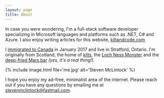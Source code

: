 ```yaml
---
layout: page
title: About
---
```


In case you were wondering, I'm a full-stack software developer specializing in Microsoft languages and platforms such as .NET, C# and Azure. I also enjoy writing articles for this website, [kiltandcode.com](https://kiltandcode.com)

I [immigrated to Canada](https://kiltandcode.com/2019/06/30/coming-to-canada-immigrating-to-toronto-as-a-dotnet-developer/) in January 2017 and live in Stratford, Ontario. I'm originally from Scotland, the home of [kilts](https://en.wikipedia.org/wiki/Kilt), the [Loch Ness Monster](https://en.wikipedia.org/wiki/Loch_Ness_Monster) and the [deep-fried Mars bar](https://en.wikipedia.org/wiki/Deep-fried_Mars_bar) *(yes, it's a real thing!)*.

{%
    include image.html
    file='me.jpg'
    alt='Steven McLintock'
%}

I hope you enjoy my ad-free, minimalist area of the internet. Please reach out if you have any questions by emailing me at [stevenmclintock@fastmail.com](mailto:stevenmclintock@fastmail.com).